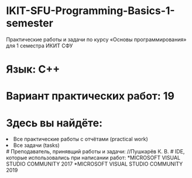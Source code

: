 # IKIT-SFU-Programming-Basics-1-semester
Практические работы и задачи по курсу «Основы программирования» для 1 семестра ИКИТ СФУ
# Язык: С++
# Вариант практических работ: 19
# Здесь вы найдёте:
<li>Все практические работы с отчётами (practical work)</li>
<li>Все задачи (tasks)</li>
# Преподаватель, принявщий работы и задачи:
//Пушкарёв К. В.
# IDE, которые использовались при написании работ:
*MICROSOFT VISUAL STUDIO COMMUNITY 2017
*MICROSOFT VISUAL STUDIO COMMUNITY 2019

